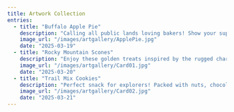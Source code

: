 ```yaml
---
title: Artwork Collection
entries:
  - title: "Buffalo Apple Pie"
    description: "Calling all public lands loving bakers! Show your support this Pi Day (Friday 3.14) in the form of Ranger Resistance pies 🥧!"
    image_url: "/images/artgallery/ApplePie.jpg"
    date: "2025-03-19"
  - title: "Rocky Mountain Scones"
    description: "Enjoy these golden treats inspired by the rugged charm of Colorado's Rockies!"
    image_url: "/images/artgallery/Card01.jpg"
    date: "2025-03-20"
  - title: "Trail Mix Cookies"
    description: "Perfect snack for explorers! Packed with nuts, chocolate, and oats for the journey."
    image_url: "/images/artgallery/Card02.jpg"
    date: "2025-03-21"
---
```


